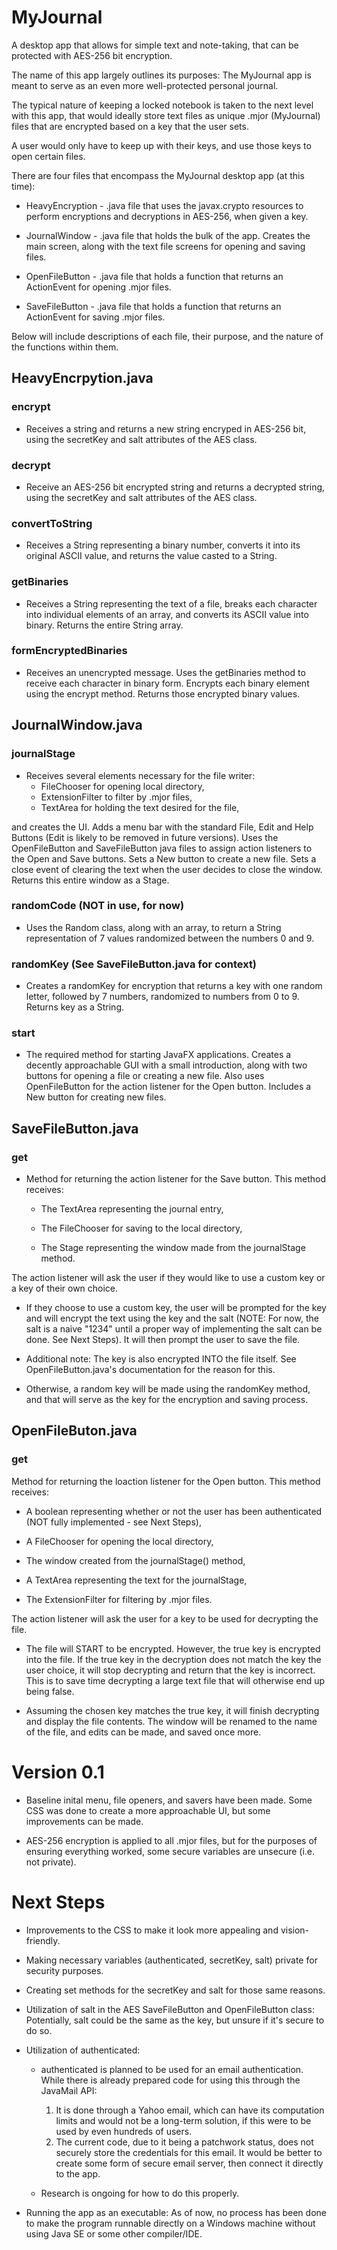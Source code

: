 # MyJournal
A desktop app that allows for simple text and note-taking, that can be protected with AES-256 bit encryption.

The name of this app largely outlines its purposes: The MyJournal app is meant to serve as an even more well-protected personal journal.

The typical nature of keeping a locked notebook is taken to the next level with this app, that would ideally store text files as unique .mjor (MyJournal) files that are encrypted based on a key that the user sets.

A user would only have to keep up with their keys, and use those keys to open certain files.

There are four files that encompass the MyJournal desktop app (at this time):

* HeavyEncryption - .java file that uses the javax.crypto resources to perform encryptions and decryptions in AES-256, when given a key.

* JournalWindow - .java file that holds the bulk of the app. Creates the main screen, along with the text file screens for opening and saving files.

* OpenFileButton - .java file that holds a function that returns an ActionEvent for opening .mjor files.

* SaveFileButton - .java file that holds a function that returns an ActionEvent for saving .mjor files.

Below will include descriptions of each file, their purpose, and the nature of the functions within them.

## HeavyEncrpytion.java

### encrypt

 * Receives a string and returns a new string encryped in AES-256 bit, using the secretKey and salt attributes of the AES class.
 
### decrypt

 * Receive an AES-256 bit encrypted string and returns a decrypted string, using the secretKey and salt attributes of the AES class.
 
### convertToString

 * Receives a String representing a binary number, converts it into its original ASCII value, and returns the value casted to a String.
 
### getBinaries

 * Receives a String representing the text of a file, breaks each character into individual elements of an array, and converts its ASCII value into binary. Returns the entire String array.
 
### formEncryptedBinaries

 * Receives an unencrypted message. Uses the getBinaries method to receive each character in binary form. Encrypts each binary element using the encrypt method. Returns those encrypted binary values.

## JournalWindow.java

### journalStage

 * Receives several elements necessary for the file writer: 
   * FileChooser for opening local directory, 
   * ExtensionFilter to filter by .mjor files, 
   * TextArea for holding the text desired for the file, 

and creates the UI. Adds a menu bar with the standard File, Edit and Help Buttons (Edit is likely to be removed in future versions). Uses the OpenFileButton and SaveFileButton java files to assign action listeners to the Open and Save buttons. Sets a New button to create a new file. Sets a close event of clearing the text when the user decides to close the window. Returns this entire window as a Stage.
 
### randomCode (NOT in use, for now)

 * Uses the Random class, along with an array, to return a String representation of 7 values randomized between the numbers 0 and 9.
 
### randomKey (See SaveFileButton.java for context)

 * Creates a randomKey for encryption that returns a key with one random letter, followed by 7 numbers, randomized to numbers from 0 to 9. Returns key as a String.
 
### start

 * The required method for starting JavaFX applications. Creates a decently approachable GUI with a small introduction, along with two buttons for opening a file or creating a new file. Also uses OpenFileButton for the action listener for the Open button. Includes a New button for creating new files.
 
## SaveFileButton.java

### get

 * Method for returning the action listener for the Save button. This method receives:
 
   * The TextArea representing the journal entry,
   
   * The FileChooser for saving to the local directory,
   
   * The Stage representing the window made from the journalStage method.
   
  The action listener will ask the user if they would like to use a custom key or a key of their own choice.
  
   * If they choose to use a custom key, the user will be prompted for the key and will encrypt the text using the key and the salt (NOTE: For now, the salt is a naive "1234" until a proper way of implementing the salt can be done. See Next Steps). It will then prompt the user to save the file.
   
   * Additional note: The key is also encrypted INTO the file itself. See OpenFileButton.java's documentation for the reason for this.
   
   * Otherwise, a random key will be made using the randomKey method, and that will serve as the key for the encryption and saving process.
   
## OpenFileButon.java

### get

  Method for returning the loaction listener for the Open button. This method receives:
 
  * A boolean representing whether or not the user has been authenticated (NOT fully implemented - see Next Steps),
  
  * A FileChooser for opening the local directory,
  
  * The window created from the journalStage() method,
  
  * A TextArea representing the text for the journalStage,
  
  * The ExtensionFilter for filtering by .mjor files.
  
 The action listener will ask the user for a key to be used for decrypting the file.
 
  * The file will START to be encrypted. However, the true key is encrypted into the file. If the true key in the decryption does not match the key the user choice, it will stop decrypting and return that the key is incorrect. This is to save time decrypting a large text file that will otherwise end up being false.
  
  * Assuming the chosen key matches the true key, it will finish decrypting and display the file contents. The window will be renamed to the name of the file, and edits can be made, and saved once more.

# Version 0.1
 
 * Baseline inital menu, file openers, and savers have been made. Some CSS was done to create a more approachable UI, but some improvements can be made.
 
 * AES-256 encryption is applied to all .mjor files, but for the purposes of ensuring everything worked, some secure variables are unsecure (i.e. not private).
 
 
# Next Steps

 * Improvements to the CSS to make it look more appealing and vision-friendly.
 
 * Making necessary variables (authenticated, secretKey, salt) private for security purposes.
 
 * Creating set methods for the secretKey and salt for those same reasons.

 * Utilization of salt in the AES SaveFileButton and OpenFileButton class: Potentially, salt could be the same as the key, but unsure if it's secure to do so.
 
 * Utilization of authenticated:
 
    * authenticated is planned to be used for an email authentication. While there is already prepared code for using this through the JavaMail API:
    
      1. It is done through a Yahoo email, which can have its computation limits and would not be a long-term solution, if this were to be used by even hundreds of users.
      2. The current code, due to it being a patchwork status, does not securely store the credentials for this email. It would be better to create some form of secure email server, then connect it directly to the app. 
    * Research is ongoing for how to do this properly.
     
  * Running the app as an executable: As of now, no process has been done to make the program runnable directly on a Windows machine without using Java SE or some other compiler/IDE.
